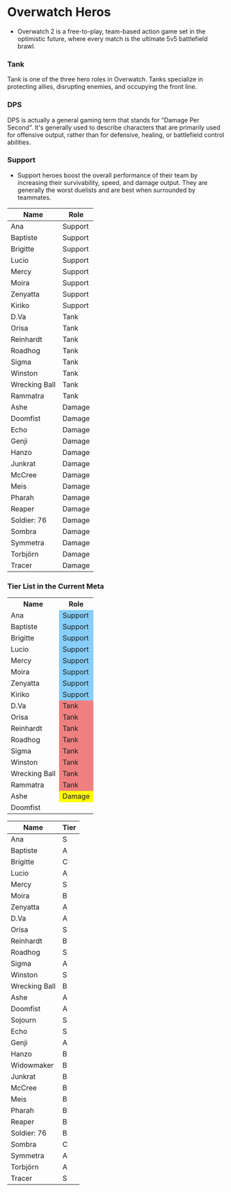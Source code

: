 # Overwatch Heros
- Overwatch 2 is a free-to-play, team-based action game set in the optimistic future, where every match is the ultimate 5v5 battlefield brawl.

### Tank
Tank is one of the three hero roles in Overwatch. Tanks specialize in protecting allies, disrupting enemies, and occupying the front line.

### DPS 
DPS is actually a general gaming term that stands for “Damage Per Second”. It's generally used to describe characters that are primarily used for offensive output, rather than for defensive, healing, or battlefield control abilities.

### Support
- Support heroes boost the overall performance of their team by increasing their survivability, speed, and damage output. They are generally the worst duelists and are best when surrounded by teammates.

 Name          | Role            
 ------------- | --------------- 
 Ana           | Support         
 Baptiste      | Support         
 Brigitte      | Support         
 Lucio         | Support         
 Mercy         | Support         
 Moira         | Support         
 Zenyatta      | Support         
 Kiriko        | Support         
 D.Va          | Tank            
 Orisa         | Tank            
 Reinhardt     | Tank            
 Roadhog       | Tank            
 Sigma         | Tank            
 Winston       | Tank            
 Wrecking Ball | Tank            
 Rammatra      | Tank            
 Ashe          | Damage          
 Doomfist      | Damage          
 Echo          | Damage          
 Genji         | Damage          
 Hanzo         | Damage          
 Junkrat       | Damage          
 McCree        | Damage          
 Meis          | Damage          
 Pharah        | Damage          
 Reaper        | Damage          
 Soldier: 76   | Damage          
 Sombra        | Damage          
 Symmetra      | Damage          
 Torbjörn      | Damage          
 Tracer        | Damage          

<table>
  <tr>
    <th>Name</th>
    <th>Role</th>
  </tr>
  <tr>
    <td>Ana</td>
    <td style="background-color: #87CEFA;">Support</td>
  </tr>
  <tr>
    <td>Baptiste</td>
    <td style="background-color: #87CEFA;">Support</td>
  </tr>
  <tr>
    <td>Brigitte</td>
    <td style="background-color: #87CEFA;">Support</td>
  </tr>
  <tr>
    <td>Lucio</td>
    <td style="background-color: #87CEFA;">Support</td>
  </tr>
  <tr>
    <td>Mercy</td>
    <td style="background-color: #87CEFA;">Support</td>
  </tr>
  <tr>
    <td>Moira</td>
    <td style="background-color: #87CEFA;">Support</td>
  </tr>
  <tr>
    <td>Zenyatta</td>
    <td style="background-color: #87CEFA;">Support</td>
  </tr>
  <tr>
    <td>Kiriko</td>
    <td style="background-color: #87CEFA;">Support</td>
  </tr>
  <tr>
    <td>D.Va</td>
    <td style="background-color: #F08080;">Tank</td>
  </tr>
  <tr>
    <td>Orisa</td>
    <td style="background-color: #F08080;">Tank</td>
  </tr>
  <tr>
    <td>Reinhardt</td>
    <td style="background-color: #F08080;">Tank</td>
  </tr>
  <tr>
    <td>Roadhog</td>
    <td style="background-color: #F08080;">Tank</td>
  </tr>
  <tr>
    <td>Sigma</td>
    <td style="background-color: #F08080;">Tank</td>
  </tr>
  <tr>
    <td>Winston</td>
    <td style="background-color: #F08080;">Tank</td>
  </tr>
  <tr>
    <td>Wrecking Ball</td>
    <td style="background-color: #F08080;">Tank</td>
  </tr>
  <tr>
    <td>Rammatra</td>
    <td style="background-color: #F08080;">Tank</td>
  </tr>
  <tr>
    <td>Ashe</td>
    <td style="background-color: #FFFF00;">Damage</td>
  </tr>
  <tr>
    <td>Doomfist</td>



### Tier List in the Current Meta

 Name          | Tier            
 ------------- | --------------- 
 Ana           | S               
 Baptiste      | A               
 Brigitte      | C               
 Lucio         | A               
 Mercy         | S               
 Moira         | B               
 Zenyatta      | A               
 D.Va          | A               
 Orisa         | S               
 Reinhardt     | B               
 Roadhog       | S               
 Sigma         | A               
 Winston       | S               
 Wrecking Ball | B               
 Ashe          | A               
 Doomfist      | A               
 Sojourn       | S               
 Echo          | S               
 Genji         | A               
 Hanzo         | B               
 Widowmaker    | B               
 Junkrat       | B               
 McCree        | B               
 Meis          | B               
 Pharah        | B               
 Reaper        | B               
 Soldier: 76   | B               
 Sombra        | C               
 Symmetra      | A               
 Torbjörn      | A               
 Tracer        | S               
